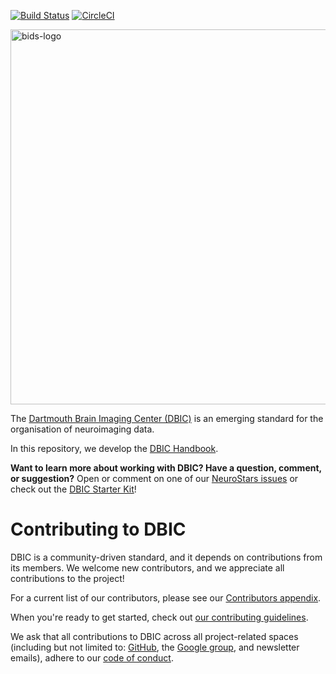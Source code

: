 [![Build Status](https://travis-ci.com/dbic/handbook.svg?branch=master)](https://travis-ci.com/dbic/handbook)
[![CircleCI](https://circleci.com/gh/dbic/handbook.svg?style=svg)](https://circleci.com/gh/dbic/handbook)


<img src="./DBIC_logo/DBIC_logo_black_transparent_background_crop.png" alt="bids-logo" width="600"/>

The [Dartmouth Brain Imaging Center (DBIC)](https://dartmouth.edu/dbic) is an emerging standard for the
organisation of neuroimaging data.

In this repository, we develop the
[DBIC Handbook](https://dbic.readthedocs.io/en/latest/).

**Want to learn more about working with DBIC? Have a question, comment, or suggestion?**
Open or comment on one of our [NeuroStars issues](https://neurostars.org/tags/bids) or check out the [DBIC Starter Kit](https://github.com/dbic/bids-starter-kit)!

# Contributing to DBIC

DBIC is a community-driven standard, and it depends on contributions from its members.
We welcome new contributors, and we appreciate all contributions to the project!

For a current list of our contributors, please see our [Contributors appendix](https://github.com/dbic/handbook/blob/master/src/99-appendices/01-contributors.md).

When you're ready to get started, check out [our contributing guidelines](https://github.com/dbic/handbook/blob/master/CONTRIBUTING.md).

We ask that all contributions to DBIC across all project-related spaces (including but not limited to:
[GitHub](https://github.com/dbic),
the [Google group](https://groups.google.com/forum/#!forum/bids-discussion), and newsletter emails),
adhere to our [code of conduct](https://github.com/dbic/handbook/blob/master/CODE_OF_CONDUCT.md).
